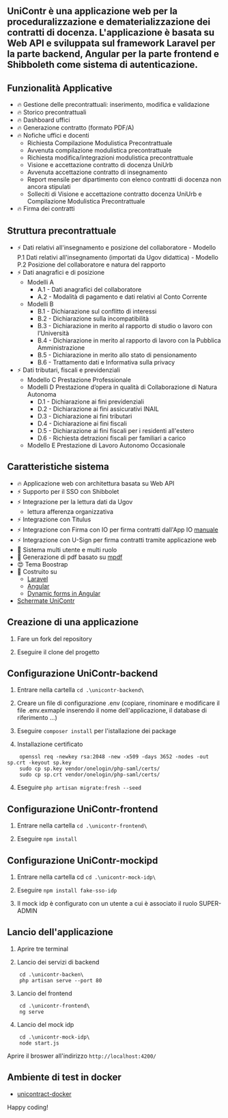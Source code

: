 UniContr è una applicazione web per la proceduralizzazione e dematerializzazione dei contratti di docenza. L'applicazione è basata su Web API e sviluppata sul framework Laravel per la parte backend, Angular per la parte frontend e Shibboleth come sistema di autenticazione.
-------------------------------

## Funzionalità Applicative

- 🔥 Gestione delle precontrattuali: inserimento, modifica e validazione 
- 🔥 Storico precontrattuali
- 🔥 Dashboard uffici 
- 🔥 Generazione contratto (formato PDF/A)
- 🔥 Nofiche uffici e docenti 
    - Richiesta Compilazione Modulistica Precontrattuale
    - Avvenuta compilazione modulistica precontrattuale
    - Richiesta modifica/integrazioni modulistica precontrattuale
    - Visione e accettazione contratto di docenza UniUrb
    - Avvenuta accettazione contratto di insegnamento 
    - Report mensile per dipartimento con elenco contratti di docenza non ancora stipulati
    - Solleciti di Visione e accettazione contratto docenza UniUrb e Compilazione Modulistica Precontrattuale
- 🔥 Firma dei contratti

## Struttura precontrattuale 

- ⚡️ Dati relativi all'insegnamento e posizione del collaboratore 
      - Modello P.1 Dati relativi all'insegnamento (importati da Ugov didattica)
      - Modello P.2 Posizione del collaboratore e natura del rapporto 
- ⚡️ Dati anagrafici e di posizione
    - Modelli A
        - A.1 - Dati anagrafici del collaboratore
        - A.2 - Modalità di pagamento e dati relativi al Conto Corrente
    - Modelli B
        - B.1 - Dichiarazione sul conflitto di interessi
        - B.2 - Dichiarazione sulla incompatibilità
        - B.3 - Dichiarazione in merito al rapporto di studio o lavoro con l’Università
        - B.4 - Dichiarazione in merito al rapporto di lavoro con la Pubblica Amministrazione
        - B.5 - Dichiarazione in merito allo stato di pensionamento
        - B.6 - Trattamento dati e Informativa sulla privacy
- ⚡️ Dati tributari, fiscali e previdenziali
    - Modello C Prestazione Professionale 
    - Modelli D Prestazione d’opera in qualità di Collaborazione di Natura Autonoma
        - D.1 - Dichiarazione ai fini previdenziali
        - D.2 - Dichiarazione ai fini assicurativi INAIL
        - D.3 - Dichiarazione ai fini tributari
        - D.4 - Dichiarazione ai fini fiscali
        - D.5 - Dichiarazione ai fini fiscali per i residenti all'estero
        - D.6 - Richiesta detrazioni fiscali per familiari a carico
    - Modello E Prestazione di Lavoro Autonomo Occasionale 


## Caratteristiche sistema

- 🔥 Applicazione web con architettura basata su Web API
- ⚡️ Supporto per il SSO con Shibbolet
- ⚡️ Integrazione per la lettura dati da Ugov
    - lettura afferenza organizzativa
- ⚡️ Integrazione con Titulus 
- ⚡️ Integrazione con Firma con IO per firma contratti dall'App IO [manuale](https://docs.pagopa.it/manuale-operativo-di-firma-con-io/)
- ⚡️ Integrazione con U-Sign per firma contratti tramite applicazione web
- 📝 Sistema multi utente e multi ruolo
- 📝 Generazione di pdf basato su [mpdf](https://github.com/barryvdh/laravel-snappy)
- 😍 Tema Boostrap 
- 💪 Costruito su 
    - [Laravel](https://laravel.com/) 
    - [Angular](https://angular.io/)
    - [Dynamic forms in Angular](https://formly.dev/)
- [Schermate UniContr](UniContr.pdf)

## Creazione di una applicazione

1) Fare un fork del repository 

2) Eseguire il clone del progetto 

## Configurazione UniContr-backend

1) Entrare nella cartella `cd .\unicontr-backend\`

2) Creare un file di configurazione .env (copiare, rinominare e modificare il file .env.exmaple inserendo il nome dell'applicazione, 
il database di riferimento ...)

3) Eseguire `composer install` per l'istallazione dei package

4) Installazione certificato
```
    openssl req -newkey rsa:2048 -new -x509 -days 3652 -nodes -out sp.crt -keyout sp.key
    sudo cp sp.key vendor/onelogin/php-saml/certs/
    sudo cp sp.crt vendor/onelogin/php-saml/certs/
```

4) Eseguire `php artisan migrate:fresh --seed` 

## Configurazione UniContr-frontend

1) Entrare nella cartella `cd .\unicontr-frontend\`

2) Eseguire `npm install`
   
## Configurazione UniContr-mockipd

1) Entrare nella cartella cd `cd .\unicontr-mock-idp\`

2) Eseguire  `npm install fake-sso-idp`

3) Il mock idp è configurato con un utente a cui è associato il ruolo SUPER-ADMIN


## Lancio dell'applicazione

1) Aprire tre terminal

2) Lancio dei servizi di backend 

```   
    cd .\unicontr-backen\
    php artisan serve --port 80
``` 

3) Lancio del frontend

```
    cd .\unicontr-frontend\
    ng serve
```

4) Lancio del mock idp

```
    cd .\unicontr-mock-idp\  
    node start.js
``` 

Aprire il broswer all'indirizzo  `http://localhost:4200/`


## Ambiente di test in docker

- [unicontract-docker](unicontract-docker/readme.md)







Happy coding! 

